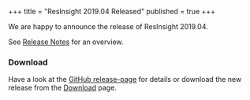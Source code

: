 +++
title = "ResInsight 2019.04 Released"
published = true
+++

We are happy to announce the release of ResInsight 2019.04. 

See [Release Notes](releasenotes/releasenotes_2019_04) for an overview.

### Download
Have a look at the [GitHub release-page](https://github.com/OPM/ResInsight/releases) for details or download the new release from the [Download](project/download) page.

